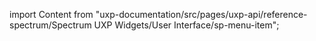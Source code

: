 
import Content from "uxp-documentation/src/pages/uxp-api/reference-spectrum/Spectrum UXP Widgets/User Interface/sp-menu-item";

<Content query="product=xd"/>

